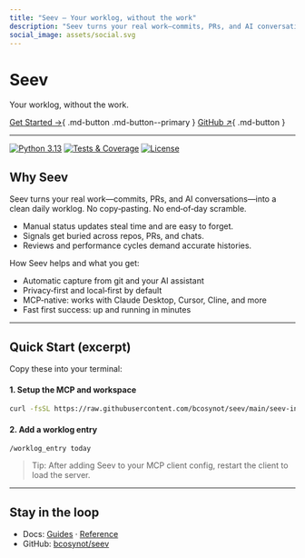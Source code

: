 ```yaml
---
title: "Seev — Your worklog, without the work"
description: "Seev turns your real work—commits, PRs, and AI conversations—into a clean daily worklog. No copy‑pasting. No end‑of‑day scramble."
social_image: assets/social.svg
---
```


# Seev

Your worklog, without the work.

[Get Started →](guides/index.md){ .md-button .md-button--primary }
[GitHub ↗](https://github.com/bcosynot/seev){ .md-button }

---

<!-- Trust badges -->
<p align="left">
  <a href="#" title="Python 3.13"><img alt="Python 3.13" src="https://img.shields.io/badge/Python-3.13-3776AB?logo=python&logoColor=white"></a>
  <a href="#" title="Tests & Coverage"><img alt="Tests & Coverage" src="https://img.shields.io/badge/tests-✓%20&%20coverage-4c1"></a>
  <a href="https://github.com/bcosynot/seev/blob/main/LICENSE" title="License"><img alt="License" src="https://img.shields.io/badge/license-TBD-informational"></a>
</p>

## Why Seev

Seev turns your real work—commits, PRs, and AI conversations—into a clean daily worklog. No copy‑pasting. No end‑of‑day scramble.

- Manual status updates steal time and are easy to forget.
- Signals get buried across repos, PRs, and chats.
- Reviews and performance cycles demand accurate histories.

How Seev helps and what you get:
- Automatic capture from git and your AI assistant
- Privacy‑first and local‑first by default
- MCP‑native: works with Claude Desktop, Cursor, Cline, and more
- Fast first success: up and running in minutes

---

## Quick Start (excerpt)

Copy these into your terminal:

#### 1. Setup the MCP and workspace
```bash
curl -fsSL https://raw.githubusercontent.com/bcosynot/seev/main/seev-init.sh | bash -s
```

#### 2. Add a worklog entry
```text
/worklog_entry today
```

> Tip: After adding Seev to your MCP client config, restart the client to load the server.

---

## Stay in the loop

- Docs: [Guides](guides/index.md) · [Reference](reference/index.md)
- GitHub: [bcosynot/seev](https://github.com/bcosynot/seev)
